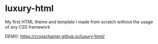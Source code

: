 # luxury-html
My first HTML theme and template I made from scratch without the usage of any CSS framework

DEMO: https://crosschainer.github.io/luxury-html/
